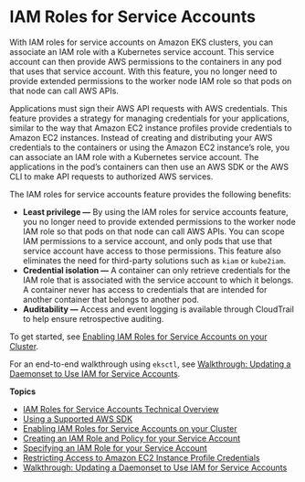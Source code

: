 # IAM Roles for Service Accounts<a name="iam-roles-for-service-accounts"></a>

With IAM roles for service accounts on Amazon EKS clusters, you can associate an IAM role with a Kubernetes service account\. This service account can then provide AWS permissions to the containers in any pod that uses that service account\. With this feature, you no longer need to provide extended permissions to the worker node IAM role so that pods on that node can call AWS APIs\.

Applications must sign their AWS API requests with AWS credentials\. This feature provides a strategy for managing credentials for your applications, similar to the way that Amazon EC2 instance profiles provide credentials to Amazon EC2 instances\. Instead of creating and distributing your AWS credentials to the containers or using the Amazon EC2 instance’s role, you can associate an IAM role with a Kubernetes service account\. The applications in the pod’s containers can then use an AWS SDK or the AWS CLI to make API requests to authorized AWS services\.

The IAM roles for service accounts feature provides the following benefits:
+ **Least privilege —** By using the IAM roles for service accounts feature, you no longer need to provide extended permissions to the worker node IAM role so that pods on that node can call AWS APIs\. You can scope IAM permissions to a service account, and only pods that use that service account have access to those permissions\. This feature also eliminates the need for third\-party solutions such as `kiam` or `kube2iam`\.
+ **Credential isolation —** A container can only retrieve credentials for the IAM role that is associated with the service account to which it belongs\. A container never has access to credentials that are intended for another container that belongs to another pod\.
+ **Auditability —** Access and event logging is available through CloudTrail to help ensure retrospective auditing\.

To get started, see [Enabling IAM Roles for Service Accounts on your Cluster](enable-iam-roles-for-service-accounts.md)\.

For an end\-to\-end walkthrough using `eksctl`, see [Walkthrough: Updating a Daemonset to Use IAM for Service Accounts](iam-roles-for-service-accounts-cni-walkthrough.md)\.

**Topics**
+ [IAM Roles for Service Accounts Technical Overview](iam-roles-for-service-accounts-technical-overview.md)
+ [Using a Supported AWS SDK](iam-roles-for-service-accounts-minimum-sdk.md)
+ [Enabling IAM Roles for Service Accounts on your Cluster](enable-iam-roles-for-service-accounts.md)
+ [Creating an IAM Role and Policy for your Service Account](create-service-account-iam-policy-and-role.md)
+ [Specifying an IAM Role for your Service Account](specify-service-account-role.md)
+ [Restricting Access to Amazon EC2 Instance Profile Credentials](restrict-ec2-credential-access.md)
+ [Walkthrough: Updating a Daemonset to Use IAM for Service Accounts](iam-roles-for-service-accounts-cni-walkthrough.md)